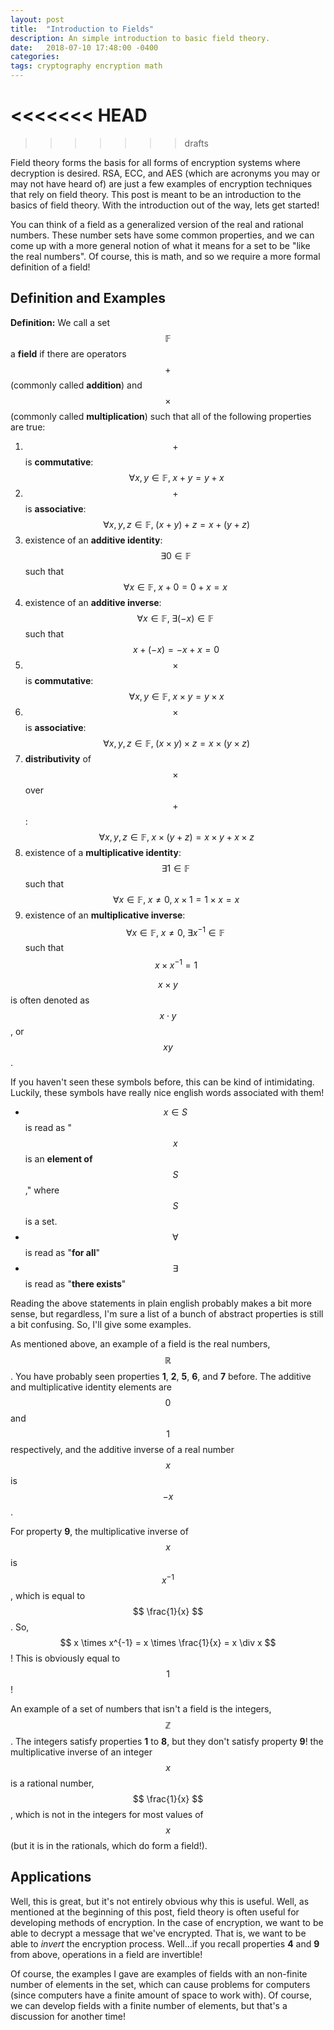 ```yaml
---
layout: post
title:  "Introduction to Fields"
description: An simple introduction to basic field theory.
date:   2018-07-10 17:48:00 -0400
categories:
tags: cryptography encryption math
---
```

<<<<<<< HEAD
=======

<script type="text/javascript" async src="https://cdn.mathjax.org/mathjax/latest/MathJax.js?config=TeX-MML-AM_CHTML"> </script>
>>>>>>> drafts

Field theory forms the basis for all forms of encryption systems where decryption is desired.
RSA, ECC, and AES (which are acronyms you may or may not have heard of)
are just a few examples of encryption techniques that rely on field theory.
This post is meant to be an introduction to the basics of field theory. With the
introduction out of the way, lets get started!

You can think of a field as a generalized version of the real and rational numbers.
These number sets have some common properties, and we can come up with a more general notion
of what it means for a set to be "like the real numbers". Of course, this is math,
and so we require a more formal definition of a field!

## Definition and Examples

**Definition:** We call a set $$ \mathbb{F} $$ a **field** if there are operators $$ + $$
(commonly called **addition**) and $$ \times $$ (commonly called **multiplication**)
such that all of the following properties are true:

1. $$ + $$ is **commutative**: $$ \; \forall x, y\in\mathbb{F}, \; x + y = y + x $$   
2. $$ + $$ is **associative**: $$ \;  \forall x, y, z\in\mathbb{F}, \; (x + y) + z = x + (y + z) $$    
3. existence of an **additive identity**: $$ \; \exists 0 \in\mathbb{F} \, $$ such that $$ \, \forall x\in\mathbb{F}, \; x + 0 = 0 + x = x \, $$
4. existence of an **additive inverse**: $$ \; \forall x \in\mathbb{F}, \; \exists (-x) \in \mathbb{F} \; $$
   such that $$ \, x + (-x) = -x + x = 0 $$
5. $$ \times $$ is **commutative**: $$ \; \forall x, y\in\mathbb{F}, \; x \times y = y \times x $$    
6. $$ \times $$ is **associative**: $$ \; \forall x, y, z\in\mathbb{F}, \; (x \times y) \times z = x \times (y \times z) $$    
7. **distributivity** of $$ \times $$ over $$ + $$: $$ \; \forall x, y, z \in \mathbb{F}, \; x \times (y + z) = x \times y + x \times z $$
8. existence of a **multiplicative identity**: $$ \; \exists 1 \in\mathbb{F} \, $$ such that
   $$ \, \forall x\in\mathbb{F}, \; x \neq 0, \; x \times 1 = 1 \times x = x $$
9. existence of an **multiplicative inverse**: $$ \; \forall x \in\mathbb{F}, \; x \neq 0, \; \exists x^{-1} \in\mathbb{F} \; $$
   such that $$ \, x \times x^{-1} = 1 $$

$$ x \times y $$ is often denoted as $$ x \cdot y $$, or $$ xy $$.

If you haven't seen these symbols before, this can be kind of intimidating.
Luckily, these symbols have really nice english words associated with them!

 - $$ x\in S $$ is read as "$$ x $$ is an **element of** $$ S $$," where $$ S $$ is a set.
 - $$ \forall $$ is read as "**for all**"
 - $$ \exists $$ is read as "**there exists**"

Reading the above statements in plain english probably makes a bit more sense, but regardless,
I'm sure a list of a bunch of abstract properties is still a bit confusing.
So, I'll give some examples.

As mentioned above, an example of a field is the real numbers, $$ \mathbb{R} $$. You have probably seen properties
**1**, **2**, **5**, **6**, and **7** before. The additive and multiplicative identity elements are $$ 0 $$ and $$ 1 $$
respectively, and the additive inverse of a real number $$ x $$ is $$ -x $$.

For property **9**, the multiplicative inverse of $$ x $$ is $$ x^{-1} $$, which is equal to
$$ \frac{1}{x} $$. So, $$ x \times x^{-1} = x \times \frac{1}{x} = x \div x $$ ! This is
obviously equal to $$ 1 $$!

An example of a set of numbers that isn't a field is the integers, $$ \mathbb{Z} $$.
The integers satisfy properties **1** to **8**, but they don't satisfy property **9**! the multiplicative
inverse of an integer $$ x $$ is a rational number, $$ \frac{1}{x} $$, which is not in the integers for
most values of $$ x $$ (but it is in the rationals, which do form a field!).

## Applications

Well, this is great, but it's not entirely obvious why this is useful. Well, as mentioned at the beginning of this post,
field theory is often useful for developing methods of encryption. In the case of encryption,
we want to be able to decrypt a message that we've encrypted. That is, we want to be able to
_invert_ the encryption process. Well...if you recall properties **4** and **9** from above,
operations in a field are invertible!

Of course, the examples I gave are examples of fields
with an non-finite number of elements in the set, which can cause problems for computers
(since computers have a finite amount of space to work with). Of course, we can develop fields with
a finite number of elements, but that's a discussion for another time!

